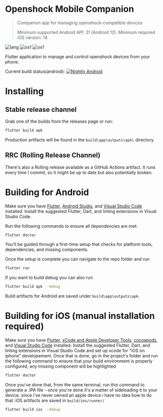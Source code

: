# Openshock Mobile Companion
> Companion app for managing openshock-compatible devices
> 
> Minimum supported Android API: 31 (Android 12).
> Minimum required iOS version: 14
> 

![lang](https://img.shields.io/badge/Flutter-02569B?style=for-the-badge&logo=flutter&logoColor=white) ![os1](https://img.shields.io/badge/Android-3DDC84?style=for-the-badge&logo=android&logoColor=white) ![os1](https://img.shields.io/badge/iOS-050505?style=for-the-badge&logo=apple&logoColor=white) 

Flutter application to manage and control openshock devices from your phone.

Current build status(android): [![Nightly Android](https://github.com/NotLugozzi/openshock-android/actions/workflows/build-android.yml/badge.svg)](https://github.com/NotLugozzi/openshock-android/actions/workflows/build-android.yml)

# Installing
## Stable release channel
Grab one of the builds from the releases page or run:
```bash
flutter build apk
```
Production artifacts will be found in the `build\app\outputs\apk\` directory.

## RRC (Rolling Release Channel)
There's also a Rolling release available as a GitHub Actions artifact. It runs every time I commit, so it might be up to date but also potentially broken.

# Building for Android
Make sure you have [Flutter](https://flutter.dev/), [Android Studio](https://developer.android.com/studio), and [Visual Studio Code](https://code.visualstudio.com/) installed. Install the suggested Flutter, Dart, and linting extensions in Visual Studio Code.

Run the following commands to ensure all dependencies are met:
```bash
flutter doctor
```

You'll be guided through a first-time setup that checks for platform tools, dependencies, and missing components.

Once the setup is complete you can navigate to the repo folder and run
```bash
flutter run
```
If you want to build debug you can also run 
```bash
flutter build apk --debug
```
Build artifacts for Android are saved under `build\app\outputs\apk`.


# Building for iOS (manual installation required)
Make sure you have [Flutter](https://flutter.dev/), [xCode and Apple Developer Tools](https://apps.apple.com/en/app/xcode/id497799835?mt=12), [cocoapods](https://formulae.brew.sh/formula/cocoapods), and [Visual Studio Code](https://code.visualstudio.com/) installed.
Install the suggested Flutter, Dart, and linting extensions in Visual Studio Code and set up xcode for "iOS on iphone" developement. Once that is done, go in the project's folder and run the following command to ensure that your build environment is properly configured, any missing component will be highlighted
```bash
flutter doctor
```

Once you've done that, from the same terminal, run this command to generate a .IPA file - once you're done it's a matter of sideloading it to your device. since i've never owned an apple device i have no idea how to do that. iOS artifacts are saved in `build/ios/runner/`
```bash
flutter build ios --debug
```

